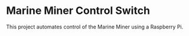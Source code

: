 # Marine Miner Control Switch

This project automates control of the Marine Miner using a Raspberry Pi.
